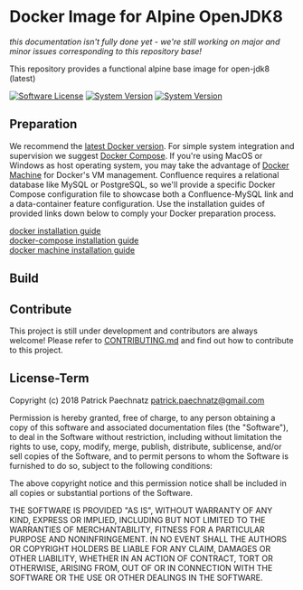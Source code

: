# Docker Image for Alpine OpenJDK8

*this documentation isn't fully done yet - we're still working on major and minor issues corresponding to this repository base!*

This repository provides a functional alpine base image for open-jdk8 (latest)

[![Software License](https://img.shields.io/badge/license-MIT-brightgreen.svg)](LICENSE)
[![System Version](https://img.shields.io/badge/version-1.0.0-blue.svg)](VERSION1)
[![System Version](https://img.shields.io/badge/OpenJDK-8.latest-blue.svg)](VERSION2)

## Preparation
We recommend the [latest Docker version](https://github.com/docker/docker/blob/master/CHANGELOG.md). For simple system integration and supervision we suggest [Docker Compose](https://docs.docker.com/compose/install/). If you're using MacOS or Windows as host operating system, you may take the advantage of [Docker Machine](https://www.docker.com/docker-machine) for Docker's VM management. Confluence requires a relational database like MySQL or PostgreSQL, so we'll provide a specific Docker Compose configuration file to showcase both a Confluence-MySQL link and a data-container feature configuration. Use the installation guides of provided links down below to comply your Docker preparation process.

[docker installation guide](https://docs.docker.com/engine/installation/)</br>
[docker-compose installation guide](https://docs.docker.com/compose/install/)</br>
[docker machine installation guide](https://docs.docker.com/machine/install-machine/)</br>

## Build

## Contribute

This project is still under development and contributors are always welcome! Please refer to [CONTRIBUTING.md](https://github.com/dunkelfrosch/docker-confluence/blob/master/CONTRIBUTING.md) and find out how to contribute to this project.


## License-Term

Copyright (c) 2018 Patrick Paechnatz <patrick.paechnatz@gmail.com>
                                                                           
Permission is hereby granted,  free of charge,  to any  person obtaining a 
copy of this software and associated documentation files (the "Software"),
to deal in the Software without restriction,  including without limitation
the rights to use,  copy, modify, merge, publish,  distribute, sublicense,
and/or sell copies  of the  Software,  and to permit  persons to whom  the
Software is furnished to do so, subject to the following conditions:       
                                                                           
The above copyright notice and this permission notice shall be included in 
all copies or substantial portions of the Software.
                                                                           
THE SOFTWARE IS PROVIDED "AS IS", WITHOUT WARRANTY OF ANY KIND, EXPRESS OR IMPLIED, INCLUDING  BUT NOT  LIMITED TO THE WARRANTIES OF MERCHANTABILITY, FITNESS FOR A PARTICULAR  PURPOSE AND  NONINFRINGEMENT.  IN NO EVENT SHALL THE AUTHORS OR COPYRIGHT HOLDERS BE LIABLE FOR ANY CLAIM, DAMAGES OR OTHER LIABILITY,  WHETHER IN AN ACTION OF CONTRACT,  TORT OR OTHERWISE,  ARISING
FROM,  OUT OF  OR IN CONNECTION  WITH THE  SOFTWARE  OR THE  USE OR  OTHER DEALINGS IN THE SOFTWARE.